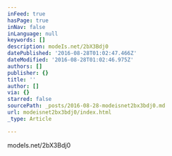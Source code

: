 ```yaml
---
inFeed: true
hasPage: true
inNav: false
inLanguage: null
keywords: []
description: modeIs.net/2bX3Bdj0
datePublished: '2016-08-28T01:02:47.466Z'
dateModified: '2016-08-28T01:02:46.975Z'
authors: []
publisher: {}
title: ''
author: []
via: {}
starred: false
sourcePath: _posts/2016-08-28-modeisnet2bx3bdj0.md
url: modeisnet2bx3bdj0/index.html
_type: Article

---
```

modeIs.net/2bX3Bdj0